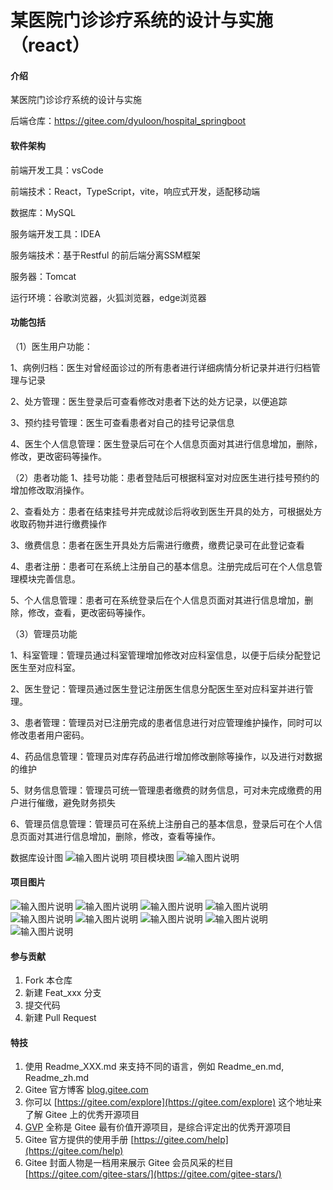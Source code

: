 # 某医院门诊诊疗系统的设计与实施（react）

#### 介绍
某医院门诊诊疗系统的设计与实施

后端仓库：https://gitee.com/dyuloon/hospital_springboot


#### 软件架构
前端开发工具：vsCode

前端技术：React，TypeScript，vite，响应式开发，适配移动端

数据库：MySQL

服务端开发工具：IDEA

服务端技术：基于Restful 的前后端分离SSM框架

服务器：Tomcat

运行环境：谷歌浏览器，火狐浏览器，edge浏览器


#### 功能包括
（1）医生用户功能：

1、病例归档：医生对曾经面诊过的所有患者进行详细病情分析记录并进行归档管理与记录

2、处方管理：医生登录后可查看修改对患者下达的处方记录，以便追踪

3、预约挂号管理：医生可查看患者对自己的挂号记录信息

4、医生个人信息管理：医生登录后可在个人信息页面对其进行信息增加，删除，修改，更改密码等操作。

（2）患者功能
1、挂号功能：患者登陆后可根据科室对对应医生进行挂号预约的增加修改取消操作。

2、查看处方：患者在结束挂号并完成就诊后将收到医生开具的处方，可根据处方收取药物并进行缴费操作

3、缴费信息：患者在医生开具处方后需进行缴费，缴费记录可在此登记查看

4、患者注册：患者可在系统上注册自己的基本信息。注册完成后可在个人信息管理模块完善信息。

5、个人信息管理：患者可在系统登录后在个人信息页面对其进行信息增加，删除，修改，查看，更改密码等操作。

（3）管理员功能

1、科室管理：管理员通过科室管理增加修改对应科室信息，以便于后续分配登记医生至对应科室。

2、医生登记：管理员通过医生登记注册医生信息分配医生至对应科室并进行管理。

3、患者管理：管理员对已注册完成的患者信息进行对应管理维护操作，同时可以修改患者用户密码。

4、药品信息管理：管理员对库存药品进行增加修改删除等操作，以及进行对数据的维护

5、财务信息管理：管理员可统一管理患者缴费的财务信息，可对未完成缴费的用户进行催缴，避免财务损失

6、管理员信息管理：管理员可在系统上注册自己的基本信息，登录后可在个人信息页面对其进行信息增加，删除，修改，查看等操作。

数据库设计图
![输入图片说明](public/1.png)
项目模块图
![输入图片说明](public/2.png)


#### 项目图片

![输入图片说明](public/%E5%BE%AE%E4%BF%A1%E5%9B%BE%E7%89%87_20230811105357.png)
![输入图片说明](public/%E5%BE%AE%E4%BF%A1%E5%9B%BE%E7%89%87_20230811105604.png)
![输入图片说明](public/%E5%BE%AE%E4%BF%A1%E5%9B%BE%E7%89%87_20230811105626.png)
![输入图片说明](public/%E5%BE%AE%E4%BF%A1%E5%9B%BE%E7%89%87_20230811105633.png)
![输入图片说明](public/%E5%BE%AE%E4%BF%A1%E5%9B%BE%E7%89%87_20230811105714.png)
![输入图片说明](public/%E5%BE%AE%E4%BF%A1%E5%9B%BE%E7%89%87_20230811105731.png)
![输入图片说明](public/%E5%BE%AE%E4%BF%A1%E5%9B%BE%E7%89%87_20230811105814.png)
![输入图片说明](public/%E5%BE%AE%E4%BF%A1%E5%9B%BE%E7%89%87_20230811105830.png)
![输入图片说明](public/%E5%BE%AE%E4%BF%A1%E5%9B%BE%E7%89%87_20230811105858.png)


#### 参与贡献

1.  Fork 本仓库
2.  新建 Feat_xxx 分支
3.  提交代码
4.  新建 Pull Request


#### 特技

1.  使用 Readme\_XXX.md 来支持不同的语言，例如 Readme\_en.md, Readme\_zh.md
2.  Gitee 官方博客 [blog.gitee.com](https://blog.gitee.com)
3.  你可以 [https://gitee.com/explore](https://gitee.com/explore) 这个地址来了解 Gitee 上的优秀开源项目
4.  [GVP](https://gitee.com/gvp) 全称是 Gitee 最有价值开源项目，是综合评定出的优秀开源项目
5.  Gitee 官方提供的使用手册 [https://gitee.com/help](https://gitee.com/help)
6.  Gitee 封面人物是一档用来展示 Gitee 会员风采的栏目 [https://gitee.com/gitee-stars/](https://gitee.com/gitee-stars/)
